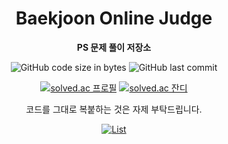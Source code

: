 <div align="center">

# Baekjoon Online Judge

**PS 문제 풀이 저장소**

![GitHub code size in bytes](https://img.shields.io/github/languages/code-size/meozigoon/BOJ?style=flat-square)
![GitHub last commit](https://img.shields.io/github/last-commit/meozigoon/BOJ?style=flat-square)

[![solved.ac 프로필](http://mazassumnida.wtf/api/v2/generate_badge?boj=meozigoon)](https://solved.ac/meozigoon)
[![solved.ac 잔디](http://mazandi.herokuapp.com/api?handle=meozigoon&theme=dark)](https://solved.ac/meozigoon)

코드를 그대로 복붙하는 것은 자제 부탁드립니다.

[![List](https://img.shields.io/badge/Algorithm%20List-FFFFFF.svg?&style=for-the-badge&logoColor=black)](https://meozigoon.github.io/algorithms/Algorithm%20Study%201175e5388e2f8076aeb7f11138b5fb37.html)
</div>
